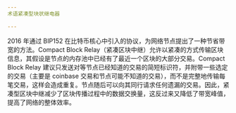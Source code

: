 ```yaml
---
术语紧凑型块状继电器

---
```

2016 年通过 BIP152 在比特币核心中引入的协议，为网络节点提出了一种节省带宽的方法。Compact Block Relay（紧凑区块中继）允许以紧凑的方式传输区块信息，其假设是节点的内存池中已经有了最近一个区块的大部分交易。Compact Block Relay 建议只发送对等节点已经知道的交易的简短标识符，并附带一些选定的交易（主要是 coinbase 交易和节点可能不知道的交易），而不是完整地传输每笔交易，这样会造成重复。节点随后可以向其同行请求任何遗漏的交易。因此，紧凑型区块中继减少了区块传播过程中的数据交换量，这反过来又降低了带宽峰值，提高了网络的整体效率。